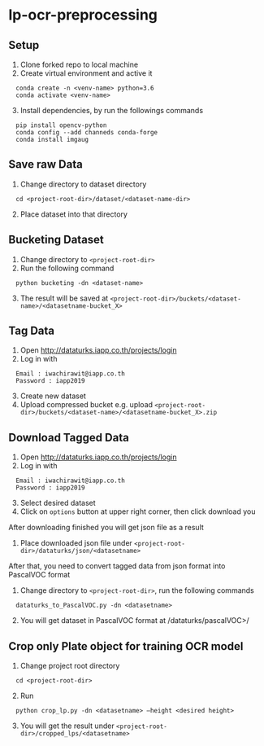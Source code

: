 # lp-ocr-preprocessing
## Setup
1. Clone forked repo to local machine
2. Create virtual environment and active it
```
  conda create -n <venv-name> python=3.6
  conda activate <venv-name>
```
3. Install dependencies, by run the followings commands
```
  pip install opencv-python
  conda config --add channeds conda-forge
  conda install imgaug
```
## Save raw Data
1. Change directory to dataset directory 
```
  cd <project-root-dir>/dataset/<dataset-name-dir> 
```
2. Place dataset into that directory
## Bucketing Dataset
1. Change directory to `<project-root-dir>`
2. Run the following command
```
  python bucketing -dn <dataset-name>
```
3. The result will be saved at `<project-root-dir>/buckets/<dataset-name>/<datasetname-bucket_X>`
## Tag Data
1. Open http://dataturks.iapp.co.th/projects/login 
2. Log in with
>
	  Email : iwachirawit@iapp.co.th
	  Password : iapp2019
3. Create new dataset
4. Upload compressed bucket e.g. upload `<project-root-dir>/buckets/<dataset-name>/<datasetname-bucket_X>.zip`
## Download Tagged Data
1. Open http://dataturks.iapp.co.th/projects/login 
2. Log in with
>
	  Email : iwachirawit@iapp.co.th
	  Password : iapp2019
3. Select desired dataset
4. Click on `options` button at upper right corner, then click download you

After downloading finished you will get json file as a result
1. Place downloaded json file under `<project-root-dir>/dataturks/json/<datasetname>`

After that, you need to convert tagged data from json format into PascalVOC format
1. Change directory to `<project-root-dir>`, run the following commands
```
  dataturks_to_PascalVOC.py -dn <datasetname>
```
2. You will get dataset in PascalVOC format at <project-root-dir>/dataturks/pascalVOC>/<datasetname>

## Crop only Plate object for training OCR model
1. Change project root directory
```
  cd <project-root-dir>
```
2. Run
```
  python crop_lp.py -dn <datasetname> —height <desired height>
```
3. You will get the result under `<project-root-dir>/cropped_lps/<datasetname>`

